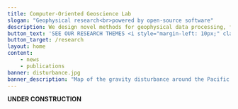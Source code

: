```yaml
---
title: Computer-Oriented Geoscience Lab
slogan: "Geophysical research<br>powered by open-source software"
description: We design novel methods for geophysical data processing, forward modeling, and inversion. Source code included.
button_text: 'SEE OUR RESEARCH THEMES <i style="margin-left: 10px;" class="fa fa-angle-double-right"></i>'
button_target: /research
layout: home
content:
    - news
    - publications
banner: disturbance.jpg
banner_description: "Map of the gravity disturbance around the Pacific Ocean."
---
```


**UNDER CONSTRUCTION**
